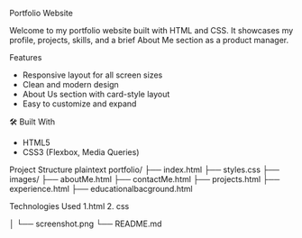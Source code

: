 Portfolio Website

Welcome to my portfolio website built with HTML and CSS. It showcases my profile, projects, skills, and a brief About Me section as a product manager.

Features

- Responsive layout for all screen sizes
- Clean and modern design
- About Us section with card-style layout
- Easy to customize and expand

 🛠️ Built With

- HTML5
- CSS3 (Flexbox, Media Queries)

Project Structure
plaintext
portfolio/
├── index.html
├── styles.css 
├── images/
├── aboutMe.html
├── contactMe.html
├── projects.html
├── experience.html
├── educationalbacground.html

Technologies Used
1.html
2. css


│   └── screenshot.png
└── README.md
